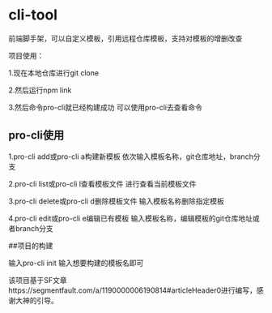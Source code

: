 # cli-tool
前端脚手架，可以自定义模板，引用远程仓库模板，支持对模板的增删改查

项目使用：

1.现在本地仓库进行git clone

2.然后运行npm link

3.然后命令pro-cli就已经构建成功
可以使用pro-cli去查看命令

## pro-cli使用

1.pro-cli add或pro-cli a构建新模板
依次输入模板名称，git仓库地址，branch分支

2.pro-cli list或pro-cli l查看模板文件
进行查看当前模板文件

3.pro-cli delete或pro-cli d删除模板文件
输入模板名称删除指定模板

4.pro-cli edit或pro-cli e编辑已有模板
输入模板名称，编辑模板的git仓库地址或者branch分支

##项目的构建

输入pro-cli init
输入想要构建的模板名即可





该项目基于SF文章https://segmentfault.com/a/1190000006190814#articleHeader0进行编写，感谢大神的引导。

